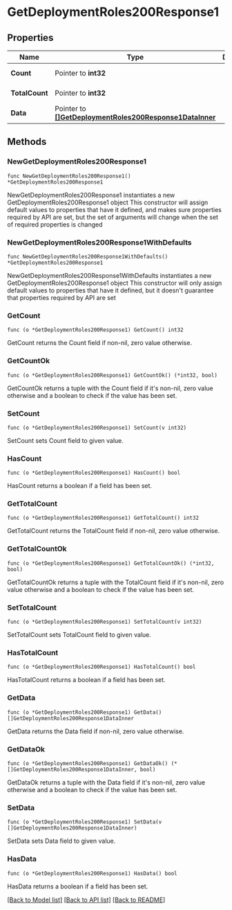# GetDeploymentRoles200Response1

## Properties

Name | Type | Description | Notes
------------ | ------------- | ------------- | -------------
**Count** | Pointer to **int32** |  | [optional] [readonly] 
**TotalCount** | Pointer to **int32** |  | [optional] [readonly] 
**Data** | Pointer to [**[]GetDeploymentRoles200Response1DataInner**](GetDeploymentRoles200Response1DataInner.md) |  | [optional] [readonly] 

## Methods

### NewGetDeploymentRoles200Response1

`func NewGetDeploymentRoles200Response1() *GetDeploymentRoles200Response1`

NewGetDeploymentRoles200Response1 instantiates a new GetDeploymentRoles200Response1 object
This constructor will assign default values to properties that have it defined,
and makes sure properties required by API are set, but the set of arguments
will change when the set of required properties is changed

### NewGetDeploymentRoles200Response1WithDefaults

`func NewGetDeploymentRoles200Response1WithDefaults() *GetDeploymentRoles200Response1`

NewGetDeploymentRoles200Response1WithDefaults instantiates a new GetDeploymentRoles200Response1 object
This constructor will only assign default values to properties that have it defined,
but it doesn't guarantee that properties required by API are set

### GetCount

`func (o *GetDeploymentRoles200Response1) GetCount() int32`

GetCount returns the Count field if non-nil, zero value otherwise.

### GetCountOk

`func (o *GetDeploymentRoles200Response1) GetCountOk() (*int32, bool)`

GetCountOk returns a tuple with the Count field if it's non-nil, zero value otherwise
and a boolean to check if the value has been set.

### SetCount

`func (o *GetDeploymentRoles200Response1) SetCount(v int32)`

SetCount sets Count field to given value.

### HasCount

`func (o *GetDeploymentRoles200Response1) HasCount() bool`

HasCount returns a boolean if a field has been set.

### GetTotalCount

`func (o *GetDeploymentRoles200Response1) GetTotalCount() int32`

GetTotalCount returns the TotalCount field if non-nil, zero value otherwise.

### GetTotalCountOk

`func (o *GetDeploymentRoles200Response1) GetTotalCountOk() (*int32, bool)`

GetTotalCountOk returns a tuple with the TotalCount field if it's non-nil, zero value otherwise
and a boolean to check if the value has been set.

### SetTotalCount

`func (o *GetDeploymentRoles200Response1) SetTotalCount(v int32)`

SetTotalCount sets TotalCount field to given value.

### HasTotalCount

`func (o *GetDeploymentRoles200Response1) HasTotalCount() bool`

HasTotalCount returns a boolean if a field has been set.

### GetData

`func (o *GetDeploymentRoles200Response1) GetData() []GetDeploymentRoles200Response1DataInner`

GetData returns the Data field if non-nil, zero value otherwise.

### GetDataOk

`func (o *GetDeploymentRoles200Response1) GetDataOk() (*[]GetDeploymentRoles200Response1DataInner, bool)`

GetDataOk returns a tuple with the Data field if it's non-nil, zero value otherwise
and a boolean to check if the value has been set.

### SetData

`func (o *GetDeploymentRoles200Response1) SetData(v []GetDeploymentRoles200Response1DataInner)`

SetData sets Data field to given value.

### HasData

`func (o *GetDeploymentRoles200Response1) HasData() bool`

HasData returns a boolean if a field has been set.


[[Back to Model list]](../README.md#documentation-for-models) [[Back to API list]](../README.md#documentation-for-api-endpoints) [[Back to README]](../README.md)


